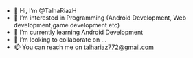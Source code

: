- 👋 Hi, I’m @TalhaRiazH
- 👀 I’m interested in Programming (Android Development, Web development,game development etc)
- 🌱 I’m currently learning Android Development
- 💞️ I’m looking to collaborate on ...
- 📫 You can reach me on talhariaz772@gmail.com

<!---
TalhaRiazH/TalhaRiazH is a ✨ special ✨ repository because its `README.md` (this file) appears on your GitHub profile.
You can click the Preview link to take a look at your changes.
--->
